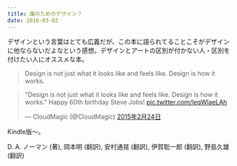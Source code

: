 ```yaml
---
title: 誰のためのデザイン？
date: 2016-03-02
---
```


デザインという言葉はとても広義だが、この本に語られてることこそがデザインに他ならないだよなという感想。デザインとアートの区別が付かない人・区別を付けたい人にオススメな本。

>Design is not just what it looks like and feels like. Design is how it works.

<blockquote class="twitter-tweet" data-lang="ja"><p lang="en" dir="ltr">&quot;Design is not just what it looks like and feels like. Design is how it works.&quot; Happy 60th birthday Steve Jobs! <a href="http://t.co/leqWlaeLAh">pic.twitter.com/leqWlaeLAh</a></p>&mdash; CloudMagic (@CloudMagic) <a href="https://twitter.com/CloudMagic/status/570195090045403137">2015年2月24日</a></blockquote>

Kindle版〜。

<affiliate-link
  src="https://images-na.ssl-images-amazon.com/images/I/51uEWA1B3EL._SX340_BO1,204,203,200_.jpg"
  href="https://www.amazon.co.jp/dp/4788514346/"
  tag="1000ch-22"
  title="誰のためのデザイン？　増補・改訂版　―認知科学者のデザイン原論">
  D. A. ノーマン (著), 岡本明 (翻訳), 安村通晃 (翻訳), 伊賀聡一郎 (翻訳), 野島久雄 (翻訳)
</affiliate-link>
